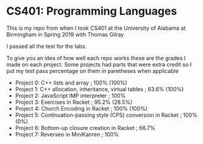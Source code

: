 # CS401: Programming Languages
This is my repo from when I took CS401 at the University of Alabama at Birmingham in Spring 2019 with Thomas Gilray

I passed all the test for the labs. 

To give you an idea of how well each repo works these are the grades I made on each project. 
Some projects had parts that were extra credit so I put my test pass percentage on them in paretheses when applicable

* Project 0: C++ lists and array ; 100% (100%)
* Project 1: C++ allocation, inheritance, virtual tables ; 63.6% (100%)
* Project 2: JavaScript IMP interpreter ; 100%
* Project 3: Exercises in Racket ; 95.2% (28.5%)
* Project 4: Church Encoding in Racket ; 100% (100%)
* Project 5: Continuation-passing style (CPS) conversion in Racket ; 100% (0%)
* Project 6: Bottom-up closure creation in Racket ; 66.7%
* Project 7: Reverseo in MiniKanren ; 100%
